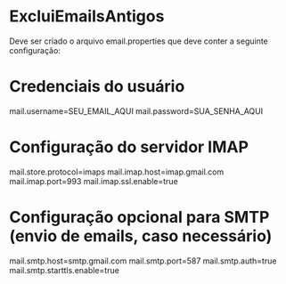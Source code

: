 # ExcluiEmailsAntigos

Deve ser criado o arquivo email.properties que deve conter a seguinte configuração:
# Credenciais do usuário
mail.username=SEU_EMAIL_AQUI
mail.password=SUA_SENHA_AQUI

# Configuração do servidor IMAP
mail.store.protocol=imaps
mail.imap.host=imap.gmail.com
mail.imap.port=993
mail.imap.ssl.enable=true

# Configuração opcional para SMTP (envio de emails, caso necessário)
mail.smtp.host=smtp.gmail.com
mail.smtp.port=587
mail.smtp.auth=true
mail.smtp.starttls.enable=true

